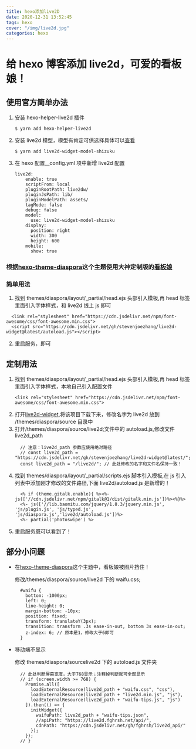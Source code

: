 ```yaml
---
title: hexo添加live2D
date: 2020-12-31 13:52:45
tags: hexo
cover: "/img/live2d.jpg"
categories: hexo
---
```


# 给 hexo 博客添加 live2d，可爱的看板娘！

## 使用官方简单办法

1. 安装 hexo-helper-live2d 插件
   ```
   $ yarn add hexo-helper-live2d
   ```
2. 安装 live2d 模型，模型有肯定可供选择具体可以[查看](https://huaji8.top/post/live2d-plugin-2.0/)

   ```
   $ yarn add live2d-widget-model-shizuku
   ```

3. 在 hexo 配置\_\_config.yml 项中新增 live2d 配置

   ```
   live2d:
       enable: true
       scriptFrom: local
       pluginRootPath: live2dw/
       pluginJsPath: lib/
       pluginModelPath: assets/
       tagMode: false
       debug: false
       model:
         use: live2d-widget-model-shizuku
       display:
         position: right
         width: 300
         height: 600
       mobile:
         show: true

   ```

### 根据[hexo-theme-diaspora](https://github.com/Fechin/hexo-theme-diaspora)这个主题使用大神定制版的[看板娘](https://github.com/stevenjoezhang/live2d-widget)

### 简单用法

1. 找到 themes/diaspora/layout/\_partial/head.ejs 头部引入模板,再 head 标签里面引入字体样式，和 live2d 线上 js 即可

```
  <link rel="stylesheet" href="https://cdn.jsdelivr.net/npm/font-awesome/css/font-awesome.min.css">
  <script src="https://cdn.jsdelivr.net/gh/stevenjoezhang/live2d-widget@latest/autoload.js"></script>

```

2. 重启服务，即可

## 定制用法

1. 找到 themes/diaspora/layout/\_partial/head.ejs 头部引入模板,再 head 标签里面引入字体样式，本地自己引入配置文件
   ```
   <link rel="stylesheet" href="https://cdn.jsdelivr.net/npm/font-awesome/css/font-awesome.min.css">
   ```
2. 打开[live2d-widget](https://github.com/stevenjoezhang/live2d-widget),将该项目下载下来，修改名字为 live2d 放到
   /themes/diaspora/source 目录中
3. 打开/themes/diaspora/source/live2d;文件中的 autoload.js,修改文件 live2d_path
   ```
     // 注意：live2d_path 参数应使用绝对路径
     // const live2d_path = "https://cdn.jsdelivr.net/gh/stevenjoezhang/live2d-widget@latest/";
     const live2d_path = "/live2d/"; // 此处修改的名字和文件名保持一致！
   ```
4. 找到 themes/diaspora/layout/\_partial/scripts.ejs 脚本引入模板,在 js 引入列表中添加刚才修改的文件路径,下面 live2d/autoload.js 是新增的！
   ```
     <% if (theme.gitalk.enable){ %><%- js(['//cdn.jsdelivr.net/npm/gitalk@1/dist/gitalk.min.js'])%><%}%>
     <%- js(['//lib.baomitu.com/jquery/1.8.3/jquery.min.js', 'js/plugin.js', 'js/typed.js', 'js/diaspora.js','live2d/autoload.js'])%>
     <%- partial('photoswipe') %>
   ```
5. 重启服务既可以看到了！

## 部分小问题

- 在[hexo-theme-diaspora](https://github.com/Fechin/hexo-theme-diaspora)这个主题中，看板娘被图片挡住！

  修改/themes/diaspora/source/live2d 下的 waifu.css;

  ```
    #waifu {
      bottom: -1000px;
      left: 0;
      line-height: 0;
      margin-bottom: -10px;
      position: fixed;
      transform: translateY(3px);
      transition: transform .3s ease-in-out, bottom 3s ease-in-out;
      z-index: 6; // 原本是1，修改大于6即可
    }
  ```

- 移动端不显示

  修改 themes/diaspora/sourcelive2d 下的 autoload.js 文件夹

  ```
    // 此处判断屏幕宽度，大于768显示；注释掉判断就可全部显示
    // if (screen.width >= 768) {
      Promise.all([
        loadExternalResource(live2d_path + "waifu.css", "css"),
        loadExternalResource(live2d_path + "live2d.min.js", "js"),
        loadExternalResource(live2d_path + "waifu-tips.js", "js")
      ]).then(() => {
        initWidget({
          waifuPath: live2d_path + "waifu-tips.json",
          //apiPath: "https://live2d.fghrsh.net/api/",
          cdnPath: "https://cdn.jsdelivr.net/gh/fghrsh/live2d_api/"
        });
      });
    // }
  ```
